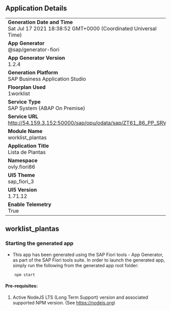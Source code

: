 ## Application Details
|               |
| ------------- |
|**Generation Date and Time**<br>Sat Jul 17 2021 18:38:52 GMT+0000 (Coordinated Universal Time)|
|**App Generator**<br>@sap/generator-fiori|
|**App Generator Version**<br>1.2.4|
|**Generation Platform**<br>SAP Business Application Studio|
|**Floorplan Used**<br>1worklist|
|**Service Type**<br>SAP System (ABAP On Premise)|
|**Service URL**<br>http://54.159.3.152:50000/sap/opu/odata/sap/ZT61_86_PP_SRV
|**Module Name**<br>worklist_plantas|
|**Application Title**<br>Lista de Plantas|
|**Namespace**<br>ovly.fiori86|
|**UI5 Theme**<br>sap_fiori_3|
|**UI5 Version**<br>1.71.12|
|**Enable Telemetry**<br>True|

## worklist_plantas



### Starting the generated app

-   This app has been generated using the SAP Fiori tools - App Generator, as part of the SAP Fiori tools suite.  In order to launch the generated app, simply run the following from the generated app root folder:

```
    npm start
```

#### Pre-requisites:

1. Active NodeJS LTS (Long Term Support) version and associated supported NPM version.  (See https://nodejs.org)


